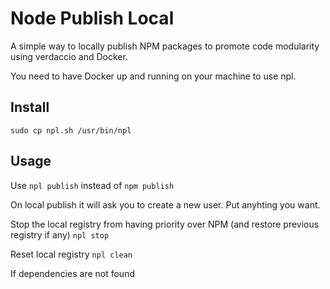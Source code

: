 # Node Publish Local

A simple way to locally publish NPM packages to promote code modularity using verdaccio and Docker.

You need to have Docker up and running on your machine to use npl.

## Install
`sudo cp npl.sh /usr/bin/npl`

## Usage
Use `npl publish` instead of `npm publish`

On local publish it will ask you to create a new user. Put anyhting you want.

Stop the local registry from having priority over NPM (and restore previous registry if any)
`npl stop`

Reset local registry
`npl clean`

If dependencies are not found 
